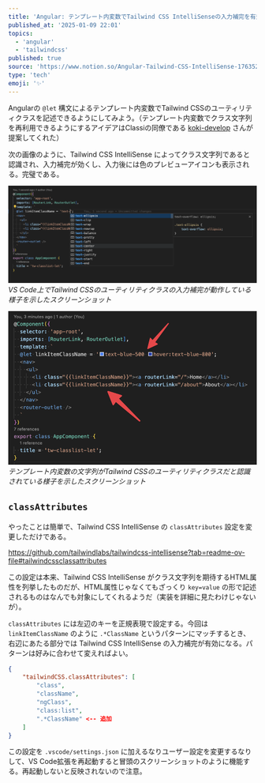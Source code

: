 ```yaml
---
title: 'Angular: テンプレート内変数でTailwind CSS IntelliSenseの入力補完を有効にする'
published_at: '2025-01-09 22:01'
topics:
  - 'angular'
  - 'tailwindcss'
published: true
source: 'https://www.notion.so/Angular-Tailwind-CSS-IntelliSense-1763521b014a80ca916dd87cfc630eca'
type: 'tech'
emoji: '✨'
---
```


Angularの `@let` 構文によるテンプレート内変数でTailwind CSSのユーティリティクラスを記述できるようにしてみよう。（テンプレート内変数でクラス文字列を再利用できるようにするアイデアはClassiの同僚である [koki-develop](https://zenn.dev/kou_pg_0131) さんが提案してくれた）

次の画像のように、Tailwind CSS IntelliSense によってクラス文字列であると認識され、入力補完が効くし、入力後には色のプレビューアイコンも表示される。完璧である。

![](/images/angular-let-tailwindcss-intellisense/3c6255ea-b6c7-4055-8126-638d2819f0c3/010c5b82-5a02-4646-86ad-2fb2907d46a2.png)
_VS Code上でTailwind CSSのユーティリティクラスの入力補完が動作している様子を示したスクリーンショット_

![](/images/angular-let-tailwindcss-intellisense/3c6255ea-b6c7-4055-8126-638d2819f0c3/4b3c0dc8-7718-4cbf-95ed-6a25fd9053f9.png)
_テンプレート内変数の文字列がTailwind CSSのユーティリティクラスだと認識されている様子を示したスクリーンショット_

## `classAttributes`

やったことは簡単で、Tailwind CSS IntelliSense の `classAttributes` 設定を変更しただけである。

https://github.com/tailwindlabs/tailwindcss-intellisense?tab=readme-ov-file#tailwindcssclassattributes

この設定は本来、Tailwind CSS IntelliSense がクラス文字列を期待するHTML属性を列挙したものだが、HTML属性じゃなくてもざっくり `key=value` の形で記述されるものはなんでも対象にしてくれるようだ（実装を詳細に見たわけじゃないが）。

`classAttributes` には左辺のキーを正規表現で設定する。今回は `linkItemClassName` のように `.*ClassName` というパターンにマッチするとき、右辺にあたる部分では Tailwind CSS IntelliSense の入力補完が有効になる。パターンは好みに合わせて変えればよい。

```json
{
    "tailwindCSS.classAttributes": [
        "class",
        "className",
        "ngClass",
        "class:list",
        ".*ClassName" <-- 追加
    ]
}
```

この設定を `.vscode/settings.json` に加えるなりユーザー設定を変更するなりして、VS Code拡張を再起動すると冒頭のスクリーンショットのように機能する。再起動しないと反映されないので注意。
